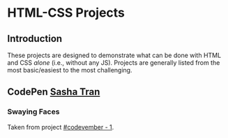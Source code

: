 # HTML-CSS Projects
## Introduction
These projects are designed to demonstrate what can be done with HTML and CSS *alone* (i.e., without any JS). Projects are generally listed from the most basic/easiest to the most challenging.
## CodePen [Sasha Tran](https://blog.prototypr.io/how-i-started-drawing-css-images-3fd878675c89#.aa6bq2aez)
### Swaying Faces
Taken from project [#codevember - 1](http://codepen.io/sashatran/pen/WGVGVx).
